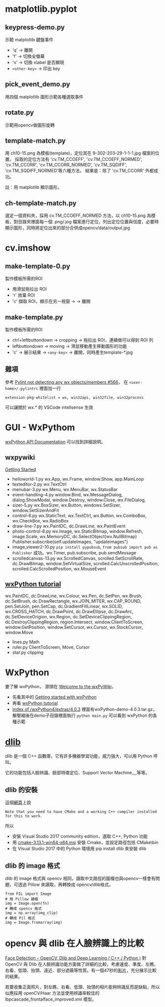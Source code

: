 # matplotlib.pyplot

## keypress-demo.py
示範 matplotlib 鍵盤事件
* 'q' -> 離開
* 'f' -> 切換全螢幕
* 'x' -> 切換 xlabel 是否顯現
* `<other-key>` -> 印出 key

## pick_event_demo.py
用四個 matplotlib 圖形示範各種選取事件

## rotate.py
示範用opencv做圖形旋轉

## template-match.py
用 ch10-15.png 為模板(template)，定位其在 9-302-203-29-1-1-1.jpg 檔案的位置，
採取的定位方法有 'cv.TM_CCOEFF', 'cv.TM_CCOEFF_NORMED', 'cv.TM_CCORR',
'cv.TM_CCORR_NORMED', 'cv.TM_SQDIFF', 'cv.TM_SQDIFF_NORMED'等六種方法，
結果是：除了 'cv.TM_CCORR' 外都成功。

註：用 matplotlib 顯示圖形。

## ch-template-match.py
選定一個資料夾，採用 cv.TM_CCOEFF_NORMED 方法，以 ch10-15.png 為模板，對目錄夾裡面每一個 .png/.jog 檔案進行定位，列出定位位置與信度，必要時顯示圖形，同時將定位出來的部分合併成opencv/data/output.jpg

# cv.imshow
## make-template-0.py
製作模板所需的ROI
* 用滑鼠拖拉出 ROI
* 'r' 放棄 ROI
* 'c' 擷取 ROI，顯示在另一視窗 -> <any-key> -> 離開

## make-template.py
製作模板所需的ROI
* ctrl+leftbuttondown -> cropping -> 拖拉出 ROI，連續做可以得到 ROI 列
* leftbuttondown -> moving -> 滑鼠移動產生移動圖形的功能
* 'c' -> 展示結果 -> `<any-key>` -> 離開，同時產生template-*.jpg

## 雜項
參考 [Pylint not detecting any wx objects/members #566](https://github.com/wxWidgets/Phoenix/issues/566)，
在 `<user-home>/.pylintrc` 裡面加一行
```
extension-pkg-whitelist = wx, win32api, win32file, win32process
```
可以讓關於 wx.* 的 VSCode intellsense 生效

# GUI - WxPythom
[wxPython API Documentation](https://wxpython.org/Phoenix/docs/html/index.html) 可以找到詳細說明。
## wxpywiki 
[Getting Started](https://wiki.wxpython.org/Getting%20Started)
* helloworld-1.py wx.App, wx.Frame, window.Show, app.MainLoop
* texteditor-2.py wx.TextCtrl
* menubar-3.py wx.Menu, wx.MenuBar, wx.StatusBar
* event-handling-4.py window.Bind, wx.MessageDialog, dialog.ShowModal, window.Destroy, window.Close,
wx.FileDialog, 
* sizer-5.py wx.BoxSizer, wx.Button, windows.SetSizer, window.SetSizerAndFit
* control-6.py wx.StaticText, wx.TextCtrl, wx.Button, wx.ComboBox, wx.CheckBox, wx.RadioBox
* draw-line-7.py wx.PaintDC, dc.DrawLine, wx.PaintEvent
* photo-control-8.py wx.Image, wx.StaticBitmap, window.Refresh, image.Scale, wx.MemoryDC, dc.SelectObject(wx.NullBitmap)
        Publisher.subscribe(self.updateImages, "updateimages")
* image_viewer2-10.py `pip install pypubsub`, `from pubsub import pub as Publisher` 成功。wx.Timer, 
pub.subscribe, pub.sendMessage
* scrolledcanvas-13.py wx.ScrolledCanvas, scrolled.SetScrollRate, dc.DrawBitmap, 
window.SetVirtualSize, scrolled.CalcUnscrolledPosition, scrolled.CalcScrolledPosition, wx.MouseEvent

## [wxPython tutorial](http://zetcode.com/wxpython/)
wx.PaintDC, dc.DrawLine, wx.Colour, wx.Pen, dc.SetPen, wx.Brush, dc.SetBrush, dc.DrawRectangle,
wx.JOIN_MITER, wx.CAP_ROUND, pen.SetJoin, pen.SetCap, dc.GradientFillLinear, wx.SOLID, wx.CROSS_HATCH, dc.DrawPoint, dc.DrawEllipse, dc.DrawArc, dc.SetDeviceOrigion, wx.Region, 
dc.SetDeviceClippingRegion, dc.DestroyClippingRegion, region.Intersect,
window.ClientToScreen, window.GetPosition, window.SetCursor, wx.Cursor, wx.StockCursor,
window.Move
* lines.py Math
* ruler.py ClientToScreen, Move, Cursor
* star.py clipping

# WxPython
要了解 wxPython， 源頭在 [Welcome to the wxPyWiki](https://wiki.wxpython.org/FrontPage)，
* 先看其中的 [Getting started with wxPython](https://wiki.wxpython.org/Getting%20Started)
* 再看 [wxPython tutorial](http://zetcode.com/wxpython/)
* [Index of /wxPython4/extras/4.0.3](https://extras.wxpython.org/wxPython4/extras/4.0.3/) 裡面有wxPython-demo-4.0.3.tar.gz，解壓縮後在demo子目錄裡面執行 `python main.py` 可以看到 wxPython 的各種示範

# [dlib](http://dlib.net/)
dlib 是一個 C++ 函數庫，它有許多機器學習功能，威力強大，可以用 Python 呼叫。

它的功能包括人臉辨識、臉部特徵定位、Support Vector Machine,,,,等等。

##  dlib 的安裝
這個[網頁](http://dlib.net/compile.html)上說
  ```
  Note that you need to have CMake and a working C++ compiler installed for this to work.
  ```
所以
* 安裝 Visual Studio 2017 community edition，選取 C++, Python 功能
* 用 [cmake-3.13.1-win64-x64.msi](https://cmake.org/download/) 安裝 Cmake，並設定路徑包括 CMake\bin 
* 在 Visual Studio 2017 中的 Python 環境用 pip install dlib 來安裝 dlib

## dlib 的 image 格式
dlib 的 image 格式與 opencv 相同，讀取中文路徑的圖檔也與opencv一樣會有問題，可透過 Pillow 來讀取，再轉換成 opencv/dlib格式。
```
from PIL import Image
# 用 Pillow 讀檔
img = Image.open(fn)
# 轉成 opencv 格式
img = np.array(img_clip)
# 轉成 Pil 格式
img = Image.fromarray(img)

```
# opencv 與 dlib 在人臉辨識上的比較
[Face Detection – OpenCV, Dlib and Deep Learning ( C++ / Python )](https://www.learnopencv.com/face-detection-opencv-dlib-and-deep-learning-c-python/) 對 OpenCV 與 Dlib 在人臉辨識功能方面做了詳細的比較，考慮速度、準度、左瞧、右看、低頭、抬頭、遠近、部分遮蔽等性質。有一個47秒的[影片](https://www.youtube.com/watch?time_continue=2&v=kKaU6JFRu5g)，充分展示比較的結果。

若要收集正面照片，對左瞧、右看、低頭、抬頭的相片能夠辨識反而是缺點，所以似應採用 openCV/Haar 方法並使用辨識率較佳的 lbpcascade_frontalface_improved.xml 模型。
